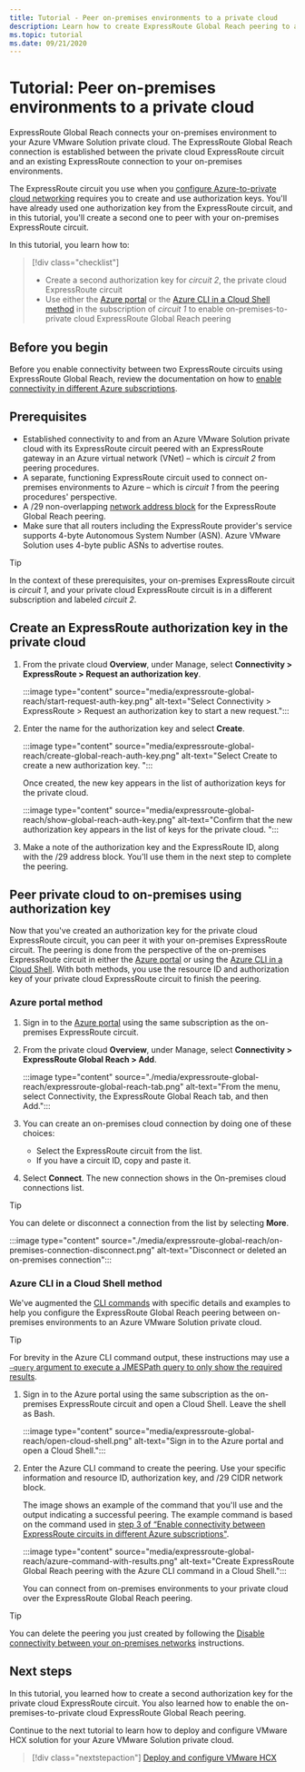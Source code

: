 ```yaml
---
title: Tutorial - Peer on-premises environments to a private cloud
description: Learn how to create ExpressRoute Global Reach peering to a private cloud in an Azure VMware Solution.
ms.topic: tutorial
ms.date: 09/21/2020
---
```


# Tutorial: Peer on-premises environments to a private cloud

ExpressRoute Global Reach connects your on-premises environment to your Azure VMware Solution private cloud. The ExpressRoute Global Reach connection is established between the private cloud ExpressRoute circuit and an existing ExpressRoute connection to your on-premises environments. 

The ExpressRoute circuit you use when you [configure Azure-to-private cloud networking](tutorial-configure-networking.md) requires you to create and use authorization keys.  You'll have already used one authorization key from the ExpressRoute circuit, and in this tutorial, you'll create a second one to peer with your on-premises ExpressRoute circuit.

In this tutorial, you learn how to:

> [!div class="checklist"]
> * Create a second authorization key for _circuit 2_, the private cloud ExpressRoute circuit
> * Use either the [Azure portal](#azure-portal-method) or the [Azure CLI in a Cloud Shell method](#azure-cli-in-a-cloud-shell-method) in the subscription of _circuit 1_ to enable on-premises-to-private cloud ExpressRoute Global Reach peering


## Before you begin

Before you enable connectivity between two ExpressRoute circuits using ExpressRoute Global Reach, review the documentation on how to [enable connectivity in different Azure subscriptions](../expressroute/expressroute-howto-set-global-reach-cli.md#enable-connectivity-between-expressroute-circuits-in-different-azure-subscriptions).  


## Prerequisites

- Established connectivity to and from an Azure VMware Solution private cloud with its ExpressRoute circuit peered with an ExpressRoute gateway in an Azure virtual network (VNet) – which is _circuit 2_ from peering procedures.  
- A separate, functioning ExpressRoute circuit used to connect on-premises environments to Azure – which is _circuit 1_ from the peering procedures' perspective.
- A /29 non-overlapping [network address block](../expressroute/expressroute-routing.md#ip-addresses-used-for-peerings) for the ExpressRoute Global Reach peering.
- Make sure that all routers including the ExpressRoute provider's service supports 4-byte Autonomous System Number (ASN). Azure VMware Solution uses 4-byte public ASNs to advertise routes.

> [!TIP]
> In the context of these prerequisites, your on-premises ExpressRoute circuit is _circuit 1_, and your private cloud ExpressRoute circuit is in a different subscription and labeled _circuit 2_. 


## Create an ExpressRoute authorization key in the private cloud

1. From the private cloud **Overview**, under Manage, select **Connectivity > ExpressRoute > Request an authorization key**.

   :::image type="content" source="media/expressroute-global-reach/start-request-auth-key.png" alt-text="Select Connectivity > ExpressRoute > Request an authorization key to start a new request.":::

2. Enter the name for the authorization key and select **Create**. 

   :::image type="content" source="media/expressroute-global-reach/create-global-reach-auth-key.png" alt-text="Select Create to create a new authorization key. ":::

   Once created, the new key appears in the list of authorization keys for the private cloud. 

   :::image type="content" source="media/expressroute-global-reach/show-global-reach-auth-key.png" alt-text="Confirm that the new authorization key appears in the list of keys for the private cloud. ":::

3. Make a note of the authorization key and the ExpressRoute ID, along with the /29 address block. You'll use them in the next step to complete the peering. 

## Peer private cloud to on-premises using authorization key

Now that you've created an authorization key for the private cloud ExpressRoute circuit, you can peer it with your on-premises ExpressRoute circuit.  The peering is done from the perspective of the on-premises ExpressRoute circuit in either the [Azure portal](#azure-portal-method) or using the [Azure CLI in a Cloud Shell](#azure-cli-in-a-cloud-shell-method). With both methods, you use the resource ID and authorization key of your private cloud ExpressRoute circuit to finish the peering.

### Azure portal method

1. Sign in to the [Azure portal](https://portal.azure.com) using the same subscription as the on-premises ExpressRoute circuit.

1. From the private cloud **Overview**, under Manage, select **Connectivity > ExpressRoute Global Reach > Add**.

   :::image type="content" source="./media/expressroute-global-reach/expressroute-global-reach-tab.png" alt-text="From the menu, select Connectivity, the ExpressRoute Global Reach tab, and then Add.":::

1. You can create an on-premises cloud connection by doing one of these choices:

   - Select the ExpressRoute circuit from the list.
   - If you have a circuit ID, copy and paste it.

1. Select **Connect**. The new connection shows in the On-premises cloud connections list.  

>[!TIP]
>You can delete or disconnect a connection from the list by selecting **More**.  
>
> :::image type="content" source="./media/expressroute-global-reach/on-premises-connection-disconnect.png" alt-text="Disconnect or deleted an on-premises connection":::

### Azure CLI in a Cloud Shell method

We've augmented the [CLI commands](../expressroute/expressroute-howto-set-global-reach-cli.md) with specific details and examples to help you configure the ExpressRoute Global Reach peering between on-premises environments to an Azure VMware Solution private cloud.  

> [!TIP]  
> For brevity in the Azure CLI command output, these instructions may use a [`–query` argument to execute a JMESPath query to only show the required results](/cli/azure/query-azure-cli).


1. Sign in to the Azure portal using the same subscription as the on-premises ExpressRoute circuit and open a Cloud Shell. Leave the shell as Bash.
 
   :::image type="content" source="media/expressroute-global-reach/open-cloud-shell.png" alt-text="Sign in to the Azure portal and open a Cloud Shell.":::
 
2. Enter the Azure CLI command to create the peering. Use your specific information and resource ID, authorization key, and /29 CIDR network block. 

   The image shows an example of the command that you'll use and the output indicating a successful peering. The example command is based on the command used in [step 3 of “Enable connectivity between ExpressRoute circuits in different Azure subscriptions"](../expressroute/expressroute-howto-set-global-reach-cli.md#enable-connectivity-between-expressroute-circuits-in-different-azure-subscriptions).

   :::image type="content" source="media/expressroute-global-reach/azure-command-with-results.png" alt-text="Create ExpressRoute Global Reach peering with the Azure CLI command in a Cloud Shell.":::
 
   You can connect from on-premises environments to your private cloud over the ExpressRoute Global Reach peering.

> [!TIP]
> You can delete the peering you just created by following the [Disable connectivity between your on-premises networks](../expressroute/expressroute-howto-set-global-reach-cli.md#disable-connectivity-between-your-on-premises-networks) instructions.


## Next steps

In this tutorial, you learned how to create a second authorization key for the private cloud ExpressRoute circuit. You also learned how to enable the on-premises-to-private cloud ExpressRoute Global Reach peering. 

Continue to the next tutorial to learn how to deploy and configure VMware HCX solution for your Azure VMware Solution private cloud.

> [!div class="nextstepaction"]
> [Deploy and configure VMware HCX](tutorial-deploy-vmware-hcx.md)


<!-- LINKS - external-->

<!-- LINKS - internal -->